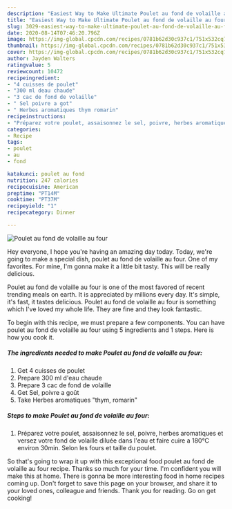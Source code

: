 ```yaml
---
description: "Easiest Way to Make Ultimate Poulet au fond de volaille au four"
title: "Easiest Way to Make Ultimate Poulet au fond de volaille au four"
slug: 3029-easiest-way-to-make-ultimate-poulet-au-fond-de-volaille-au-four
date: 2020-08-14T07:46:20.796Z
image: https://img-global.cpcdn.com/recipes/0781b62d30c937c1/751x532cq70/poulet-au-fond-de-volaille-au-four-photo-principale-de-la-recette.jpg
thumbnail: https://img-global.cpcdn.com/recipes/0781b62d30c937c1/751x532cq70/poulet-au-fond-de-volaille-au-four-photo-principale-de-la-recette.jpg
cover: https://img-global.cpcdn.com/recipes/0781b62d30c937c1/751x532cq70/poulet-au-fond-de-volaille-au-four-photo-principale-de-la-recette.jpg
author: Jayden Walters
ratingvalue: 5
reviewcount: 10472
recipeingredient:
- "4 cuisses de poulet"
- "300 ml deau chaude"
- "3 cac de fond de volaille"
- " Sel poivre a got"
- " Herbes aromatiques thym romarin"
recipeinstructions:
- "Préparez votre poulet, assaisonnez le sel, poivre, herbes aromatiques et versez votre fond de volaille diluée dans l&#39;eau et faire cuire a 180°C environ 30min. Selon les fours et taille du poulet."
categories:
- Recipe
tags:
- poulet
- au
- fond

katakunci: poulet au fond 
nutrition: 247 calories
recipecuisine: American
preptime: "PT14M"
cooktime: "PT37M"
recipeyield: "1"
recipecategory: Dinner

---
```



![Poulet au fond de volaille au four](https://img-global.cpcdn.com/recipes/0781b62d30c937c1/751x532cq70/poulet-au-fond-de-volaille-au-four-photo-principale-de-la-recette.jpg)

Hey everyone, I hope you're having an amazing day today. Today, we're going to make a special dish, poulet au fond de volaille au four. One of my favorites. For mine, I'm gonna make it a little bit tasty. This will be really delicious.



Poulet au fond de volaille au four is one of the most favored of recent trending meals on earth. It is appreciated by millions every day. It's simple, it's fast, it tastes delicious. Poulet au fond de volaille au four is something which I've loved my whole life. They are fine and they look fantastic.


To begin with this recipe, we must prepare a few components. You can have poulet au fond de volaille au four using 5 ingredients and 1 steps. Here is how you cook it.

<!--inarticleads1-->

##### The ingredients needed to make Poulet au fond de volaille au four:

1. Get 4 cuisses de poulet
1. Prepare 300 ml d&#39;eau chaude
1. Prepare 3 cac de fond de volaille
1. Get  Sel, poivre a goût
1. Take  Herbes aromatiques &#34;thym, romarin&#34;




<!--inarticleads2-->

##### Steps to make Poulet au fond de volaille au four:

1. Préparez votre poulet, assaisonnez le sel, poivre, herbes aromatiques et versez votre fond de volaille diluée dans l&#39;eau et faire cuire a 180°C environ 30min. Selon les fours et taille du poulet.




So that's going to wrap it up with this exceptional food poulet au fond de volaille au four recipe. Thanks so much for your time. I'm confident you will make this at home. There is gonna be more interesting food in home recipes coming up. Don't forget to save this page on your browser, and share it to your loved ones, colleague and friends. Thank you for reading. Go on get cooking!
